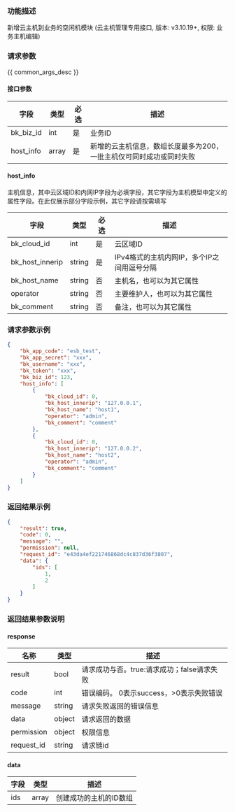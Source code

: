 ### 功能描述

新增云主机到业务的空闲机模块 (云主机管理专用接口, 版本: v3.10.19+, 权限: 业务主机编辑)

### 请求参数

{{ common_args_desc }}

#### 接口参数

| 字段        | 类型           | 必选  | 描述                                  |
|-----------|--------------|-----|-------------------------------------|
| bk_biz_id | int          | 是   | 业务ID                                |
| host_info | array | 是   | 新增的云主机信息，数组长度最多为200，一批主机仅可同时成功或同时失败 |

#### host_info

主机信息，其中云区域ID和内网IP字段为必填字段，其它字段为主机模型中定义的属性字段。在此仅展示部分字段示例，其它字段请按需填写

| 字段              | 类型     | 必选  | 描述                        |
|-----------------|--------|-----|---------------------------|
| bk_cloud_id     | int    | 是   | 云区域ID                     |
| bk_host_innerip | string | 是   | IPv4格式的主机内网IP，多个IP之间用逗号分隔 |
| bk_host_name    | string | 否   | 主机名，也可以为其它属性              |
| operator        | string | 否   | 主要维护人，也可以为其它属性            |
| bk_comment      | string | 否   | 备注，也可以为其它属性               |

### 请求参数示例

```json
{
    "bk_app_code": "esb_test",
    "bk_app_secret": "xxx",
    "bk_username": "xxx",
    "bk_token": "xxx",
    "bk_biz_id": 123,
    "host_info": [
        {
            "bk_cloud_id": 0,
            "bk_host_innerip": "127.0.0.1",
            "bk_host_name": "host1",
            "operator": "admin",
            "bk_comment": "comment"
        },
        {
            "bk_cloud_id": 0,
            "bk_host_innerip": "127.0.0.2",
            "bk_host_name": "host2",
            "operator": "admin",
            "bk_comment": "comment"
        }
    ]
}
```

### 返回结果示例

```json
{
    "result": true,
    "code": 0,
    "message": "",
    "permission": null,
    "request_id": "e43da4ef221746868dc4c837d36f3807",
    "data": {
        "ids": [
            1,
            2
        ]
    }
}
```

### 返回结果参数说明

#### response

| 名称         | 类型     | 描述                         |
|------------|--------|----------------------------|
| result     | bool   | 请求成功与否。true:请求成功；false请求失败 |
| code       | int    | 错误编码。 0表示success，>0表示失败错误  |
| message    | string | 请求失败返回的错误信息                |
| data       | object | 请求返回的数据                    |
| permission | object | 权限信息                       |
| request_id | string | 请求链id                      |

#### data
| 字段      | 类型      | 描述         |
|-----------|-----------|--------------|
| ids | array | 创建成功的主机的ID数组 |